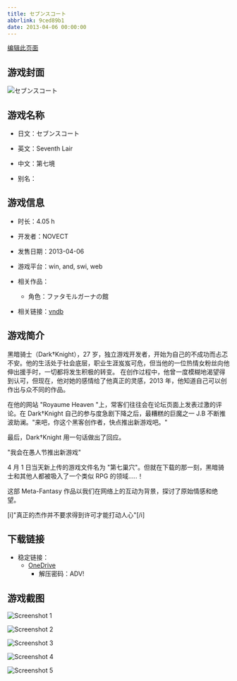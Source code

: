 ```yaml
---
title: セブンスコート
abbrlink: 9ced89b1
date: 2013-04-06 00:00:00
---
```

[编辑此页面](https://github.com/ACG-3/ADV3-source/blob/main/source/_posts/games/%E3%82%BB%E3%83%96%E3%83%B3%E3%82%B9%E3%82%B3%E3%83%BC%E3%83%88.md)

## 游戏封面

![セブンスコート](https://pan.timero.xyz/onedrive/img_lib_001/%E3%82%BB%E3%83%96%E3%83%B3%E3%82%B9%E3%82%B3%E3%83%BC%E3%83%88_cover.avif)


## 游戏名称

- 日文：セブンスコート
- 英文：Seventh Lair
- 中文：第七境

- 别名：


## 游戏信息

- 时长：4.05 h
- 开发者：NOVECT
- 发售日期：2013-04-06
- 游戏平台：win, and, swi, web
- 相关作品：
   - 角色：ファタモルガーナの館

- 相关链接：[vndb](https://vndb.org/v14878)


## 游戏简介

黑暗骑士（Dark†Knight），27 岁，独立游戏开发者，开始为自己的不成功而忐忑不安。他的生活处于社会底层，职业生涯岌岌可危，但当他的一位热情女粉丝向他伸出援手时，一切都将发生积极的转变。
在创作过程中，他曾一度模糊地渴望得到认可，但现在，他对她的感情给了他真正的灵感，2013 年，他知道自己可以创作出与众不同的作品。

在他的网站 "Royaume Heaven "上，常客们往往会在论坛页面上发表过激的评论。在 Dark†Knight 自己的参与度急剧下降之后，最糟糕的巨魔之一 J.B 不断推波助澜。"来吧，你这个黑客创作者，快点推出新游戏吧。"

最后，Dark†Knight 用一句话做出了回应。

"我会在愚人节推出新游戏"

4 月 1 日当天新上传的游戏文件名为 "第七巢穴"。但就在下载的那一刻，黑暗骑士和其他人都被吸入了一个类似 RPG 的领域.....！

这部 Meta-Fantasy 作品以我们在网络上的互动为背景，探讨了原始情感和绝望。

[i]"真正的杰作并不要求得到许可才能打动人心"[/i]




## 下载链接

- 稳定链接：
    - [OneDrive](https://pan.timero.xyz/onedrive/adv_lib_001/%E3%82%BB%E3%83%96%E3%83%B3%E3%82%B9%E3%82%B3%E3%83%BC%E3%83%88)
        - 解压密码：ADV!



## 游戏截图


![Screenshot 1](https://pan.timero.xyz/onedrive/img_lib_001/%E3%82%BB%E3%83%96%E3%83%B3%E3%82%B9%E3%82%B3%E3%83%BC%E3%83%88_Screenshot_1.avif)

![Screenshot 2](https://pan.timero.xyz/onedrive/img_lib_001/%E3%82%BB%E3%83%96%E3%83%B3%E3%82%B9%E3%82%B3%E3%83%BC%E3%83%88_Screenshot_2.avif)

![Screenshot 3](https://pan.timero.xyz/onedrive/img_lib_001/%E3%82%BB%E3%83%96%E3%83%B3%E3%82%B9%E3%82%B3%E3%83%BC%E3%83%88_Screenshot_3.avif)

![Screenshot 4](https://pan.timero.xyz/onedrive/img_lib_001/%E3%82%BB%E3%83%96%E3%83%B3%E3%82%B9%E3%82%B3%E3%83%BC%E3%83%88_Screenshot_4.avif)

![Screenshot 5](https://pan.timero.xyz/onedrive/img_lib_001/%E3%82%BB%E3%83%96%E3%83%B3%E3%82%B9%E3%82%B3%E3%83%BC%E3%83%88_Screenshot_5.avif)

